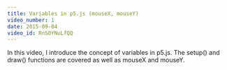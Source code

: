 ```yaml
---
title: Variables in p5.js (mouseX, mouseY)
video_number: 1
date: 2015-09-04
video_id: RnS0YNuLfQQ
---
```


In this video, I introduce the concept of variables in p5.js. The setup() and draw() functions are covered as well as mouseX and mouseY.
